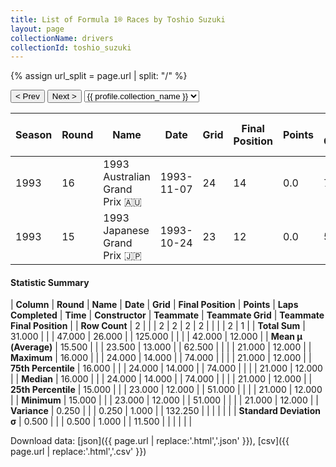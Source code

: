 ```yaml
---
title: List of Formula 1® Races by Toshio Suzuki
layout: page
collectionName: drivers
collectionId: toshio_suzuki
---
```


{% assign url_split = page.url | split: "/" %}
<div id="collection-navigation">
<button onclick="selector.options[selector.selectedIndex-1].value && (window.location = selector.options[selector.selectedIndex-1].value);">&lt; Prev</button>
<button onclick="selector.options[selector.selectedIndex+1].value && (window.location = selector.options[selector.selectedIndex+1].value);">Next &gt;</button>
<select id="selector" onchange="this.options[this.selectedIndex].value && (window.location = this.options[this.selectedIndex].value);">
  {% for collectionId in site.data[page.collectionName].refs %}
    {% if collectionId == page.collectionId %}
      {% assign selected = "selected" %}
    {% else %}
      {% assign selected = "" %}
    {% endif %}
    {% assign profile = site.data[page.collectionName][collectionId].profile %}
    <option value="/f1/{{ page.collectionName }}/{{ collectionId }}/{{ url_split[4] }}" {{ selected }}>{{ profile.collection_name }}</option>
  {% endfor %}
</select>
</div>

| Season | Round | Name | Date | Grid | Final Position | Points | Laps Completed | Time | Constructor | Teammate | Teammate Grid | Teammate Final Position |
|--|--|--|--|--|--|--|--|--|--|--|--|--|
| 1993 | 16 | 1993 Australian Grand Prix 🇦🇺 | 1993-11-07 | 24 | 14 | 0.0 | 74 |   | Larrousse 🇫🇷 | [Érik Comas 🇫🇷](/f1/drivers/comas) | 21 | 12 |
| 1993 | 15 | 1993 Japanese Grand Prix 🇯🇵 | 1993-10-24 | 23 | 12 | 0.0 | 51 |   | Larrousse 🇫🇷 | [Érik Comas 🇫🇷](/f1/drivers/comas) | 21 | R |

#### Statistic Summary

| **Column** | **Round** | **Name** | **Date** | **Grid** | **Final Position** | **Points** | **Laps Completed** | **Time** | **Constructor** | **Teammate** | **Teammate Grid** | **Teammate Final Position** |
| **Row Count** | 2 |  |  | 2 | 2 | 2 | 2 |  |  |  | 2 | 1 |
| **Total Sum** | 31.000 |  |  | 47.000 | 26.000 |  | 125.000 |  |  |  | 42.000 | 12.000 |
| **Mean μ (Average)** | 15.500 |  |  | 23.500 | 13.000 |  | 62.500 |  |  |  | 21.000 | 12.000 |
| **Maximum** | 16.000 |  |  | 24.000 | 14.000 |  | 74.000 |  |  |  | 21.000 | 12.000 |
| **75th Percentile** | 16.000 |  |  | 24.000 | 14.000 |  | 74.000 |  |  |  | 21.000 | 12.000 |
| **Median** | 16.000 |  |  | 24.000 | 14.000 |  | 74.000 |  |  |  | 21.000 | 12.000 |
| **25th Percentile** | 15.000 |  |  | 23.000 | 12.000 |  | 51.000 |  |  |  | 21.000 | 12.000 |
| **Minimum** | 15.000 |  |  | 23.000 | 12.000 |  | 51.000 |  |  |  | 21.000 | 12.000 |
| **Variance** | 0.250 |  |  | 0.250 | 1.000 |  | 132.250 |  |  |  |  |  |
| **Standard Deviation σ** | 0.500 |  |  | 0.500 | 1.000 |  | 11.500 |  |  |  |  |  |

Download data: [json]({{ page.url | replace:'.html','.json' }}), [csv]({{ page.url | replace:'.html','.csv' }})
